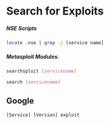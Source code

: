 # Search for Exploits

##### NSE Scripts
```sh
locate .nse | grep -i [service name]
```

##### Metasploit Modules.
```sh
searchsploit [servicename]
```
```sh
search [servicename]
```

## Google

```
[Service] [Version] exploit
```